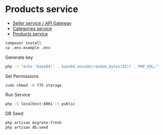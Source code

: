 # Products service

- [Seller service / API Gateway](https://github.com/soulaimaneyahya/x2microservices-seller-service)
- [Categories service](https://github.com/soulaimaneyahya/x2microservices-categories-service)
- [Products service](https://github.com/soulaimaneyahya/x2microservices-products-service)

```sh
composer install
cp .env.example .env
```

Generate key
```sh
php -r "echo 'base64:' . base64_encode(random_bytes(32)) . PHP_EOL;"
```

Set Permissions
```sh
sudo chmod -R 775 storage
```

Run Service
```sh
php -S localhost:8001 -t public
```

DB Seed
```sh
php artisan migrate:fresh
php artisan db:seed
```


